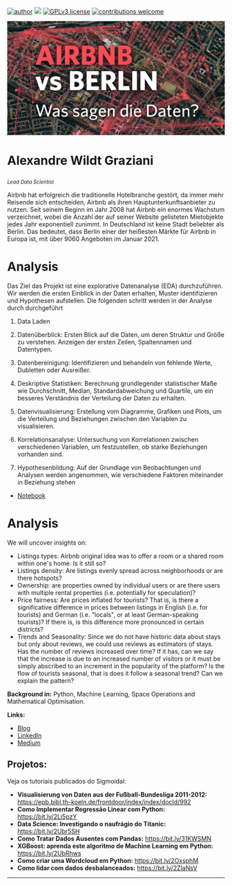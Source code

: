  
[![author](https://img.shields.io/badge/author-wildt-red.svg)](https://www.linkedin.com/in/carlosfab) [![](https://img.shields.io/badge/python-3.7+-blue.svg)](https://www.python.org/downloads/release/python-365/) [![GPLv3 license](https://img.shields.io/badge/License-GPLv3-blue.svg)](http://perso.crans.org/besson/LICENSE.html) [![contributions welcome](https://img.shields.io/badge/contributions-welcome-brightgreen.svg?style=flat)](https://github.com/carlosfab/data_science/issues)

<p align="center">
  <img src="ogteaser.jpg" >
</p>

# Alexandre Wildt Graziani 
<sub>*Lead Data Scientist*</sub>


Airbnb hat erfolgreich die traditionelle Hotelbranche gestört, da immer mehr Reisende sich entscheiden, Airbnb als ihren Hauptunterkunftsanbieter zu nutzen. Seit seinem Beginn im Jahr 2008 hat Airbnb ein enormes Wachstum verzeichnet, wobei die Anzahl der auf seiner Website gelisteten Mietobjekte jedes Jahr exponentiell zunimmt. In Deutschland ist keine Stadt beliebter als Berlin. Das bedeutet, dass Berlin einer der heißesten Märkte für Airbnb in Europa ist, mit über 9060 Angeboten im Januar 2021.

# Analysis 

Das Ziel das Projekt ist eine explorative Datenanalyse (EDA) durchzuführen. Wir werden die ersten Einblick in der Daten erhalten, Muster identifizieren und Hypothesen aufstellen.
Die folgenden schritt werden in der Analyse durch durchgeführt

1. Data Laden 

2. Datenüberblick: Ersten Blick auf die Daten, um deren Struktur und Größe zu verstehen. Anzeigen der ersten Zeilen, Spaltennamen und Datentypen.

3. Datenbereinigung: Identifizieren und behandeln von fehlende Werte, Dubletten oder Ausreißer.

4. Deskriptive Statistiken: Berechnung grundlegender statistischer Maße wie Durchschnitt, Median, Standardabweichung und Quartile, um ein besseres Verständnis der Verteilung der Daten zu erhalten.
  
5. Datenvisualisierung: Erstellung vom Diagramme, Grafiken und Plots, um die Verteilung und Beziehungen zwischen den Variablen zu visualisieren.

6. Korrelationsanalyse: Untersuchung von Korrelationen zwischen verschiedenen Variablen, um festzustellen, ob starke Beziehungen vorhanden sind.

7. Hypothesenbildung: Auf der Grundlage von Beobachtungen und Analysen werden angenommen, wie verschiedene Faktoren miteinander in Beziehung stehen




* [Notebook](https://nbviewer.org/github/awildt01/Airbnb_Berlin-/blob/main/Analisando_os_Dados_do_Airbnb_%28Berlin_2%29.ipynb)

# Analysis 


We will uncover insights on:

+ Listings types: Airbnb original idea was to offer a room or a shared room within one's home. Is it still so?
+ Listings density: Are listings evenly spread across neighborhoods or are there hotspots?
+ Ownership: are properties owned by individual users or are there users with multiple rental properties (i.e. potentially for speculation)?
+ Price fairness: Are prices inflated for tourists? That is, is there a significative difference in prices between listings in English (i.e. for tourists) and German (i.e. "locals", or at least German-speaking tourists)? If there is, is this difference more pronounced in certain districts?
+ Trends and Seasonality: Since we do not have historic data about stays but only about reviews, we could use reviews as estimators of stays. Has the number of reviews increased over time? If it has, can we say that the increase is due to an increased number of visitors or it must be simply abscribed to an increment in the popularity of the platform? Is the flow of tourists seasonal, that is does it follow a seasonal trend? Can we explain the pattern?

**Background in:** Python, Machine Learning, Space Operations and Mathematical Optimisation.

**Links:**
* [Blog](https://sigmoidal.ai)
* [LinkedIn](https://www.linkedin.com/in/carlosfab)
* [Medium](https://medium.com/@alexandrewildtgraziani)


## Projetos:
Veja os tutoriais publicados do Sigmoidal:

* **Visualisierung von Daten aus der Fußball-Bundesliga 2011-2012:** https://epb.bibl.th-koeln.de/frontdoor/index/index/docId/992
* **Como Implementar Regressão Linear com Python:** https://bit.ly/2Li5pzY
* **Data Science: Investigando o naufrágio do Titanic:** https://bit.ly/2Ubr5SH
* **Como Tratar Dados Ausentes com Pandas:** https://bit.ly/31KWSMN
* **XGBoost: aprenda este algoritmo de Machine Learning em Python:** https://bit.ly/2UbRhws
* **Como criar uma Wordcloud em Python:** https://bit.ly/2OxsphM
* **Como lidar com dados desbalanceados:** https://bit.ly/2ZlaNsV

---
